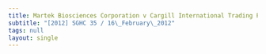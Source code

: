 ```yaml
---
title: Martek Biosciences Corporation v Cargill International Trading Pte Ltd
subtitle: "[2012] SGHC 35 / 16\_February\_2012"
tags: null
layout: single
---
```


